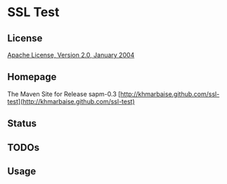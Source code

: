 SSL Test
========


License
-------
[Apache License, Version 2.0, January 2004](http://www.apache.org/licenses/)

Homepage
--------

The Maven Site for Release sapm-0.3 [http://khmarbaise.github.com/ssl-test](http://khmarbaise.github.com/ssl-test)

Status
------

TODOs
-----

Usage
-----


